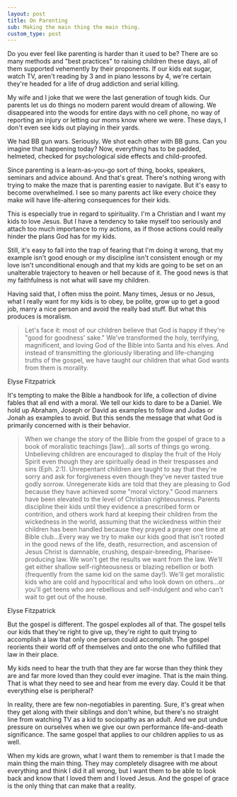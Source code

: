 ```yaml
---
layout: post
title: On Parenting 
sub: Making the main thing the main thing.  
custom_type: post
---
```


Do you ever feel like parenting is harder than it used to be? There are so many methods and "best practices" to raising children these days, all of them supported vehemently by their proponents. If our kids eat sugar, watch TV, aren't reading by 3 and in piano lessons by 4, we're certain they're headed for a life of drug addiction and serial killing. 

My wife and I joke that we were the last generation of tough kids. Our parents let us do things no modern parent would dream of allowing. We disappeared into the woods for entire days with no cell phone, no way of reporting an injury or letting our moms know where we were. These days, I don't even see kids out playing in their yards. 

We had BB gun wars. Seriously. We shot each other with BB guns. Can you imagine that happening today? Now, everything has to be padded, helmeted, checked for psychological side effects and child-proofed. 

Since parenting is a learn-as-you-go sort of thing, books, speakers, seminars and advice abound. And that's great. There's nothing wrong with trying to make the maze that is parenting easier to navigate. But it's easy to become overwhelmed. I see so many parents act like every choice they make will have life-altering consequences for their kids.

This is especially true in regard to spirituality. I'm a Christian and I want my kids to love Jesus. But I have a tendency to take myself too seriously and attach too much importance to my actions, as if those actions could really hinder the plans God has for my kids.

Still, it's easy to fall into the trap of fearing that I'm doing it wrong, that my example isn't good enough or my discipline isn't consistent enough or my love isn't unconditional enough and that my kids are going to be set on an unalterable trajectory to heaven or hell because of it. The good news is that my faithfulness is not what will save my children.

Having said that, I often miss the point. Many times, Jesus or no Jesus, what I really want for my kids is to obey, be polite, grow up to get a good job, marry a nice person and avoid the really bad stuff. But what this produces is moralism.

>Let's face it: most of our children believe that God is happy if they're "good for goodness' sake." We've transformed the holy, terrifying, magnificent, and loving God of the Bible into Santa and his elves. And instead of transmitting the gloriously liberating and life-changing truths of the gospel, we have taught our children that what God wants from them is morality.

<p class="cite">Elyse Fitzpatrick</p>

It's tempting to make the Bible a handbook for life, a collection of divine fables that all end with a moral. We tell our kids to dare to be a Daniel. We hold up Abraham, Joseph or David as examples to follow and Judas or Jonah as examples to avoid. But this sends the message that what God is primarily concerned with is their behavior.

>When we change the story of the Bible from the gospel of grace to a book of moralistic teachings [law]…all sorts of things go wrong. Unbelieving children are encouraged to display the fruit of the Holy Spirit even though they are spiritually dead in their trespasses and sins (Eph. 2:1). Unrepentant children are taught to say that they're sorry and ask for forgiveness even though they've never tasted true godly sorrow. Unregenerate kids are told that they are pleasing to God because they have achieved some "moral victory." Good manners have been elevated to the level of Christian righteousness. Parents discipline their kids until they evidence a prescribed form or contrition, and others work hard at keeping their children from the wickedness in the world, assuming that the wickedness within their children has been handled because they prayed a prayer one time at Bible club…Every way we try to make our kids good that isn't rooted in the good news of the life, death, resurrection, and ascension of Jesus Christ is damnable, crushing, despair-breeding, Pharisee-producing law. We won't get the results we want from the law. We'll get either shallow self-righteousness or blazing rebellion or both (frequently from the same kid on the same day!). We'll get moralistic kids who are cold and hypocritical and who look down on others…or you'll get teens who are rebellious and self-indulgent and who can't wait to get out of the house.

<p class="cite">Elyse Fitzpatrick</p>

But the gospel is different. The gospel explodes all of that. The gospel tells our kids that they're right to give up, they're right to quit trying to accomplish a law that only one person could accomplish. The gospel reorients their world off of themselves and onto the one who fulfilled that law in their place.

My kids need to hear the truth that they are far worse than they think they are and far more loved than they could ever imagine. That is the main thing. That is what they need to see and hear from me every day. Could it be that everything else is peripheral?

In reality, there are few non-negotiables in parenting. Sure, it's great when they get along with their siblings and don't whine, but there's no straight line from watching TV as a kid to sociopathy as an adult. And we put undue pressure on ourselves when we give our own performance life-and-death significance. The same gospel that applies to our children applies to us as well. 

When my kids are grown, what I want them to remember is that I made the main thing the main thing. They may completely disagree with me about everything and think I did it all wrong, but I want them to be able to look back and know that I loved them and I loved Jesus. And the gospel of grace is the only thing that can make that a reality.  